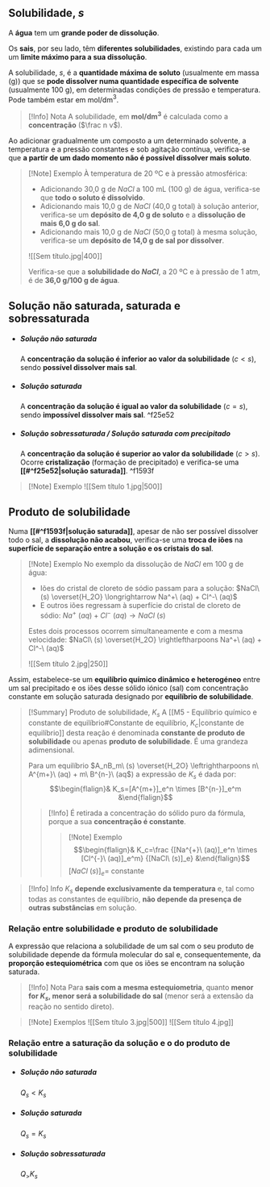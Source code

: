 ## Solubilidade, $s$
A **água** tem um **grande poder de dissolução**.

Os **sais**, por seu lado, têm **diferentes solubilidades**, existindo para cada um um **limite máximo para a sua dissolução**.

A solubilidade, $s$, é a **quantidade máxima de soluto** (usualmente em massa (g)) que se **pode dissolver numa quantidade específica de solvente** (usualmente 100 g), em determinadas condições de pressão e temperatura. Pode também estar em mol/dm$^3$.
>[!Info] Nota
>A solubilidade, em **mol/dm$^3$** é calculada como a **concentração** ($\frac n v$).

Ao adicionar gradualmente um composto a um determinado solvente, a temperatura e a pressão constantes e sob agitação contínua, verifica-se que **a partir de um dado momento não é possível dissolver mais soluto**.
>[!Note] Exemplo
>À temperatura de 20 ºC e à pressão atmosférica:
>- Adicionando 30,0 g de $NaCl$ a 100 mL (100 g) de água, verifica-se que **todo o soluto é dissolvido**.
>- Adicionando mais 10,0 g de $NaCl$ (40,0 g total) à solução anterior, verifica-se um **depósito de 4,0 g de soluto** e a **dissolução de mais 6,0 g do sal**.
>- Adicionando mais 10,0 g de $NaCl$ (50,0 g total) à mesma solução, verifica-se um **depósito de 14,0 g de sal por dissolver**.
>
>![[Sem título.jpg|400]]
>
>Verifica-se que a **solubilidade do $NaCl$**, a 20 ºC e à pressão de 1 atm, é de **36,0 g/100 g de água**.

## Solução não saturada, saturada e sobressaturada
- ##### Solução não saturada
	A **concentração da solução é inferior ao valor da solubilidade** ($c<s$), sendo **possível dissolver mais sal**.
- ##### Solução saturada
	A **concentração da solução é igual ao valor da solubilidade** ($c=s$), sendo **impossível dissolver mais sal**. ^f25e52
- ##### Solução sobressaturada / Solução saturada com precipitado
	A **concentração da solução é superior ao valor da solubilidade** ($c>s$).
	Ocorre **cristalização** (formação de precipitado) e verifica-se uma **[[#^f25e52|solução saturada]]**. ^f1593f

>[!Note] Exemplo
>![[Sem título 1.jpg|500]]

## Produto de solubilidade
Numa **[[#^f1593f|solução saturada]]**, apesar de não ser possível dissolver todo o sal, a **dissolução não acabou**, verifica-se uma **troca de iões** na **superfície de separação entre a solução e os cristais do sal**.

>[!Note] Exemplo
>No exemplo da dissolução de $NaCl$ em 100 g de água:
>- Iões do cristal de cloreto de sódio passam para a solução: $NaCl\ (s) \overset{H_2O} \longrightarrow Na^+\ (aq) + Cl^-\ (aq)$
>- E outros iões regressam à superfície do cristal de cloreto de sódio: $Na^+\ (aq) + Cl^-\ (aq) \longrightarrow NaCl\ (s)$
>
>Estes dois processos ocorrem simultaneamente e com a mesma velocidade: $NaCl\ (s) \overset{H_2O} \rightleftharpoons Na^+\ (aq) + Cl^-\ (aq)$
>
>![[Sem título 2.jpg|250]]

Assim, estabelece-se um **equilíbrio químico dinâmico e heterogéneo** entre um sal precipitado e os iões desse sólido iónico (sal) com concentração constante em solução saturada designado por **equilíbrio de solubilidade**.

>[!Summary] Produto de solubilidade, $K_s$
>A [[M5 - Equilíbrio químico e constante de equilíbrio#Constante de equilíbrio, $K_c$|constante de equilíbrio]] desta reação é denominada **constante de produto de solubilidade** ou apenas **produto de solubilidade**.
> É uma grandeza adimensional.
> 
> Para um equilíbrio $A_nB_m\ (s) \overset{H_2O} \leftrightharpoons n\ A^{m+}\ (aq) + m\ B^{n-}\ (aq$) a expressão de $K_s$ é dada por:
>$$\begin{flalign}& K_s=[A^{m+}]_e^n \times [B^{n-}]_e^m &\end{flalign}$$
>
>>[!Info]
>>É retirada a concentração do sólido puro da fórmula, porque a sua **concentração é constante**.
>>>[!Note] Exemplo
>>>$$\begin{flalign}& K_c=\frac {[Na^{+}\ (aq)]_e^n \times [Cl^{-}\ (aq)]_e^m} {[NaCl\ (s)]_e} &\end{flalign}$$
>>$[NaCl\ (s)]_e=$ constante

>[!Info] Info
>$K_s$ **depende exclusivamente da temperatura** e, tal como todas as constantes de equilíbrio, **não depende da presença de outras substâncias** em solução.
### Relação entre solubilidade e produto de solubilidade
A expressão que relaciona a solubilidade de um sal com o seu produto de solubilidade depende da fórmula molecular do sal e, consequentemente, da **proporção estequiométrica** com que os iões se encontram na solução saturada.

>[!Info] Nota
>Para **sais com a mesma estequiometria**, quanto **menor for $K_s$, menor será a solubilidade do sal** (menor será a extensão da reação no sentido direto).

>[!Note] Exemplos
>![[Sem título 3.jpg|500]]
>![[Sem título 4.jpg]]

### Relação entre a saturação da solução e o do produto de solubilidade
- ##### Solução não saturada
	$Q_s<K_s$
- ##### Solução saturada
	$Q_s=K_s$
- ##### Solução sobressaturada
	$Q_>K_s$

